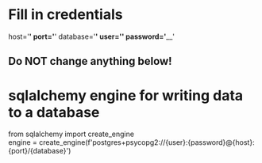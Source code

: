 # Fill in credentials
host='__________'
port='__________'
database='______'
user='__________'
password='______'

## Do NOT change anything below!
# sqlalchemy engine for writing data to a database
from sqlalchemy import create_engine    
engine = create_engine(f'postgres+psycopg2://{user}:{password}@{host}:{port}/{database}')
